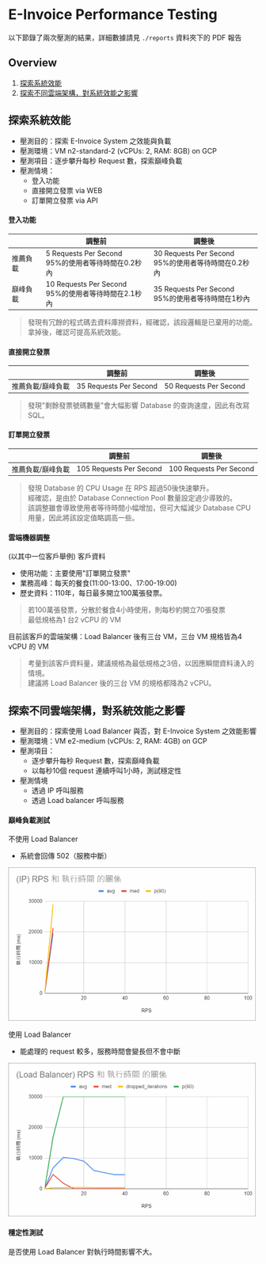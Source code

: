 # E-Invoice Performance Testing
以下節錄了兩次壓測的結果，詳細數據請見 `./reports` 資料夾下的 PDF 報告

## Overview
1. [探索系統效能](#探索系統效能)
2. [探索不同雲端架構，對系統效能之影響](#探索不同雲端架構，對系統效能之影響)

## 探索系統效能
- 壓測目的：探索 E-Invoice System 之效能與負載
- 壓測環境：VM n2-standard-2 (vCPUs: 2, RAM: 8GB) on GCP
- 壓測項目：逐步攀升每秒 Request 數，探索巔峰負載
- 壓測情境：
  - 登入功能
  - 直接開立發票 via WEB
  - 訂單開立發票 via API

#### 登入功能
|     | 調整前 | 調整後 |
| --- | --- | --- |
| 推薦負載 | 5 Requests Per Second<br>95%的使用者等待時間在0.2秒內 | 30 Requests Per Second<br>95%的使用者等待時間在0.2秒內 |
| 巔峰負載 | 10 Requests Per Second<br>95%的使用者等待時間在2.1秒內 | 35 Requests Per Second<br>95%的使用者等待時間在1秒內 |

> 發現有冗餘的程式碼去資料庫撈資料，經確認，該段邏輯是已棄用的功能。\
> 拿掉後，確認可提高系統效能。

#### 直接開立發票
|     | 調整前 | 調整後 |
| --- | --- | --- |
| 推薦負載/巔峰負載 | 35 Requests Per Second | 50 Requests Per Second |

> 發現"剩餘發票號碼數量"會大幅影響 Database 的查詢速度，因此有改寫 SQL。

#### 訂單開立發票
|     | 調整前 | 調整後 |
| --- | --- | --- |
| 推薦負載/巔峰負載 | 105 Requests Per Second | 100 Requests Per Second |

> 發現 Database 的 CPU Usage 在 RPS 超過50後快速攀升。\
> 經確認，是由於 Database Connection Pool 數量設定過少導致的。\
> 該調整雖會導致使用者等待時間小幅增加，但可大幅減少 Database CPU 用量，因此將該設定值略調高一些。

#### 雲端機器調整
(以其中一位客戶舉例)
客戶資料
- 使用功能：主要使用"訂單開立發票"
- 業務高峰：每天的餐食(11:00-13:00、17:00-19:00)
- 歷史資料：110年，每日最多開立100萬張發票。

> 若100萬張發票，分散於餐食4小時使用，則每秒約開立70張發票\
> 最低規格為1 台2 vCPU 的 VM

目前該客戶的雲端架構：Load Balancer 後有三台 VM，三台 VM 規格皆為4 vCPU 的 VM

> 考量到該客戶資料量，建議規格為最低規格之3倍，以因應瞬間資料湧入的情境。\
> 建議將 Load Balancer 後的三台 VM 的規格都降為2 vCPU。

## 探索不同雲端架構，對系統效能之影響
- 壓測目的：探索使用 Load Balancer 與否，對 E-Invoice System 之效能影響
- 壓測環境：VM e2-medium (vCPUs: 2, RAM: 4GB) on GCP
- 壓測項目：
  - 逐步攀升每秒 Request 數，探索巔峰負載
  - 以每秒10個 request 連續呼叫1小時，測試穩定性
- 壓測情境
  - 透過 IP 呼叫服務
  - 透過 Load balancer 呼叫服務

#### 巔峰負載測試
不使用 Load Balancer
- 系統會回傳 502（服務中斷）
<img src="./images/stress-test-without-load-balancer.png" alt="stress-test-without-load-balancer" width="500"/>

使用 Load Balancer
- 能處理的 request 較多，服務時間會變長但不會中斷
<img src="./images/stress-test-using-load-balancer.png" alt="stress-test-using-load-balancer" width="500"/>

#### 穩定性測試
是否使用 Load Balancer 對執行時間影響不大。
